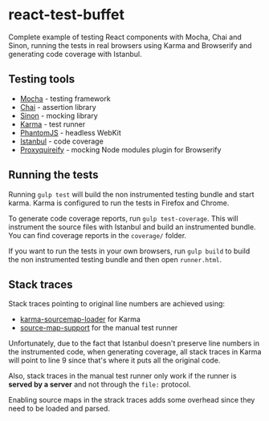 react-test-buffet
=================

Complete example of testing React components with Mocha, Chai and Sinon, running
the tests in real browsers using Karma and Browserify and generating code
coverage with Istanbul.


## Testing tools

- [Mocha](http://mochajs.org/) - testing framework
- [Chai](http://chaijs.com) - assertion library
- [Sinon](http://sinonjs.org) - mocking library
- [Karma](http://karma-runner.github.io/0.12/index.html) - test runner
- [PhantomJS](http://phantomjs.org/) - headless WebKit
- [Istanbul](http://gotwarlost.github.io/istanbul/) - code coverage
- [Proxyquireify](https://github.com/thlorenz/proxyquireify) - mocking Node
  modules plugin for Browserify


## Running the tests

Running `gulp test` will build the non instrumented testing bundle and
start karma. Karma is configured to run the tests in Firefox and Chrome.

To generate code coverage reports, run `gulp test-coverage`. This will
instrument the source files with Istanbul and build an instrumented bundle.
You can find coverage reports in the `coverage/` folder.

If you want to run the tests in your own browsers, run `gulp build` to build the
non instrumented testing bundle and then open `runner.html`.


## Stack traces

Stack traces pointing to original line numbers are achieved using:
- [karma-sourcemap-loader](https://github.com/demerzel3/karma-sourcemap-loader)
  for Karma
- [source-map-support](https://github.com/evanw/node-source-map-support) for the
  manual test runner

Unfortunately, due to the fact that Istanbul doesn't preserve line numbers in
the instrumented code, when generating coverage, all stack traces in Karma will
point to line 9 since that's where it puts all the original code.

Also, stack traces in the manual test runner only work if the runner is **served
by a server** and not through the `file:` protocol.

Enabling source maps in the strack traces adds some overhead since they need to
be loaded and parsed.

